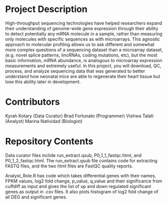 # Project Description

High-throughput sequencing technologies have helped researchers expand their understanding of genome-wide gene expression through their ability to detect potentially any mRNA molecule in a sample, rather than measuring only molecules with specific sequences as with microarrays. This agnostic approach to molecular profiling allows us to ask different and somewhat more complex questions of a sequencing dataset than a microarray dataset, (e.g. novel splice patterns, lincRNAs, coding mutations, etc), but the most basic information, mRNA abundance, is analogous to microarray expression measurements and extremely useful. In this project, you will download, QC, process, and analyze sequencing data that was generated to better understand how neonatal mice are able to regenerate their heart tissue but lose this ability later in development.
# Contributors

Kyrah Kotary (Data Curator)
Brad Fortunato (Programmer)
Vishwa Talati (Analyst)
Marina Natividad (Biologist)

# Repository Contents
Data curator files inclide run_extract.qsub, P0_1_1_fastqc.html, and P0_1_2_fastqc.html. The run_extract.qsub file contains code for extracting FASTQ files, and the two html files are FastQC quality reports.

Analyst_Role.R has code which takes differential genes with their names, FPKM values, log2 fold change, p_value, q_value and their significance from cuffdiff as input and gives the list of up and down regulated significant genes as output in .csv files. It also plots histogram of log2 fold change of all DEG and significant genes.
